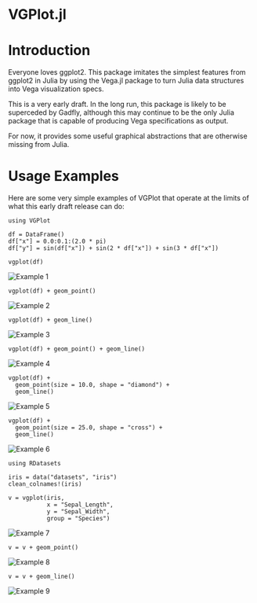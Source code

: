 VGPlot.jl
=========

# Introduction

Everyone loves ggplot2. This package imitates the simplest features from ggplot2 in Julia by using the Vega.jl package to turn Julia data structures into Vega visualization specs.

This is a very early draft. In the long run, this package is likely to be superceded by Gadfly, although this may continue to be the only Julia package that is capable of producing Vega specifications as output.

For now, it provides some useful graphical abstractions that are otherwise missing from Julia.

# Usage Examples

Here are some very simple examples of VGPlot that operate at the limits of what this early draft release can do:

	using VGPlot

	df = DataFrame()
	df["x"] = 0.0:0.1:(2.0 * pi)
	df["y"] = sin(df["x"]) + sin(2 * df["x"]) + sin(3 * df["x"])

	vgplot(df)

![Example 1](content/1.jpg)

	vgplot(df) + geom_point()

![Example 2](content/2.jpg)

	vgplot(df) + geom_line()

![Example 3](content/3.jpg)

	vgplot(df) + geom_point() + geom_line()

![Example 4](content/4.jpg)

	vgplot(df) +
	  geom_point(size = 10.0, shape = "diamond") +
	  geom_line()

![Example 5](content/5.jpg)

	vgplot(df) +
	  geom_point(size = 25.0, shape = "cross") +
	  geom_line()

![Example 6](content/6.jpg)

	using RDatasets

	iris = data("datasets", "iris")
	clean_colnames!(iris)

	v = vgplot(iris,
		       x = "Sepal_Length",
		       y = "Sepal_Width",
		       group = "Species")

![Example 7](content/7.jpg)

	v = v + geom_point()

![Example 8](content/8.jpg)

	v = v + geom_line()

![Example 9](content/9.jpg)

